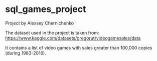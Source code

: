 # sql_games_project

Project by Alexsey Chernichenko

The dataset used in the project is taken from: https://www.kaggle.com/datasets/gregorut/videogamesales/data

It contains a list of video games with sales greater than 100,000 copies (during 1983-2016). 
